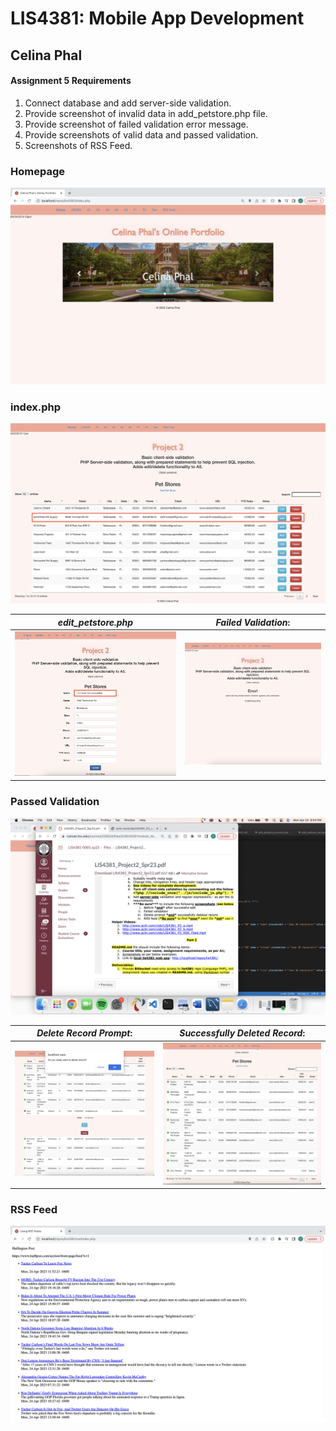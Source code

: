 
# LIS4381: Mobile App Development

## Celina Phal

#### Assignment 5 Requirements

1. Connect database and add server-side validation.
2. Provide screenshot of invalid data in add_petstore.php file.
3. Provide screenshot of failed validation error message.
4. Provide screenshots of valid data and passed validation.
5. Screenshots of RSS Feed.

### Homepage
![pass](img/img1.png)

### index.php
![pass](img/img2.png)


| *edit_petstore.php*      | *Failed Validation*: | 
| :----:       |    :----:   |
| ![Skillset1](img/img3.png)   | ![Skillset2](img/img4.png) |

### Passed Validation
![pass](img/img5.png)

| *Delete Record Prompt*:      | *Successfully Deleted Record*: | 
| :----:       |    :----:   |
| ![Skillset1](img/img6.png)   | ![Skillset2](img/img7.png) |

### RSS Feed
![pass](img/img8.png)
